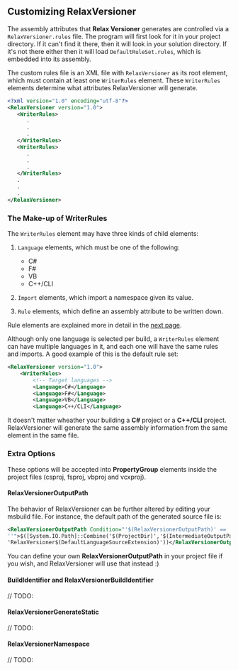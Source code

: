 ## Customizing RelaxVersioner

The assembly attributes that **Relax Versioner** generates are controlled via a `RelaxVersioner.rules` file.
The program will first look for it in your project directory. If it can't find it there, then it will look in your solution directory. If it's not there either then it will load `DefaultRuleSet.rules`, which is embedded into its assembly. 

The custom rules file is an XML file with `RelaxVersioner` as its root element, which must contain at least one `WriterRules` element.
These `WriterRules` elements determine what attributes RelaxVersioner will generate.

```xml
<?xml version="1.0" encoding="utf-8"?>
<RelaxVersioner version="1.0">
   <WriterRules>
      .
      .
      .
   </WriterRules>
   <WriterRules>
      .
      .
      .
   </WriterRules>
   .
   .
   .
</RelaxVersioner>
```

### The Make-up of WriterRules

The `WriterRules` element may have three kinds of child elements:

1. `Language` elements, which must be one of the following:
   * C#
   * F#
   * VB
   * C++/CLI
2. `Import` elements, which import a namespace given its value.
   
3. `Rule` elements, which define an assembly attribute to be written down.

Rule elements are explained more in detail in the [next page](More-On-Rules.md).

Although only one language is selected per build, a `WriterRules` element can have multiple languages in it, and each one will have the same rules and imports.
A good example of this is the default rule set:

```xml
<RelaxVersioner version="1.0">
    <WriterRules>
        <!-- Target languages -->
        <Language>C#</Language>
        <Language>F#</Language>
        <Language>VB</Language>
        <Language>C++/CLI</Language>
```

It doesn't matter wheather your building a **C#** project or a **C++/CLI** project. RelaxVersioner will generate the same assembly information from the same element in the same file.

### Extra Options

These options will be accepted into **PropertyGroup** elements inside the project files (csproj, fsproj, vbproj and vcxproj).

#### RelaxVersionerOutputPath

The behavior of RelaxVersioner can be further altered by editing your msbuild file. For instance, the default path of the generated source file is:

```xml
<RelaxVersionerOutputPath Condition="'$(RelaxVersionerOutputPath)' == 
''">$([System.IO.Path]::Combine('$(ProjectDir)','$(IntermediateOutputPath)',
'RelaxVersioner$(DefaultLanguageSourceExtension)'))</RelaxVersionerOutputPath>
```

You can define your own **RelaxVersionerOutputPath** in your project file if you wish, and RelaxVersioner will use that instead :)

#### BuildIdentifier and RelaxVersionerBuildIdentifier

// TODO:

#### RelaxVersionerGenerateStatic

// TODO:

#### RelaxVersionerNamespace

// TODO:
